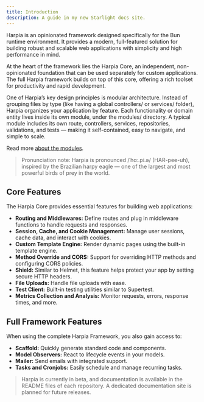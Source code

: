 ```yaml
---
title: Introduction
description: A guide in my new Starlight docs site.
---
```


Harpia is an opinionated framework designed specifically for the Bun runtime environment. It provides a modern, full-featured solution for building robust and scalable web applications with simplicity and high performance in mind.

At the heart of the framework lies the Harpia Core, an independent, non-opinionated foundation that can be used separately for custom applications. The full Harpia framework builds on top of this core, offering a rich toolset for productivity and rapid development.

One of Harpia’s key design principles is modular architecture. Instead of grouping files by type (like having a global controllers/ or services/ folder), Harpia organizes your application by feature. Each functionality or domain entity lives inside its own module, under the modules/ directory. A typical module includes its own route, controllers, services, repositories, validations, and tests — making it self-contained, easy to navigate, and simple to scale.

Read more [about the modules](/guides/modules).

> Pronunciation note: Harpia is pronounced /ˈhɑː.pi.ə/ (HAR-pee-uh), inspired by the Brazilian harpy eagle — one of the largest and most powerful birds of prey in the world.

## Core Features

The Harpia Core provides essential features for building web applications:
- **Routing and Middlewares:** Define routes and plug in middleware functions to handle requests and responses.
- **Session, Cache, and Cookie Management:** Manage user sessions, cache data, and interact with cookies.
- **Custom Template Engine:** Render dynamic pages using the built-in template engine.
- **Method Override and CORS:** Support for overriding HTTP methods and configuring CORS policies.
- **Shield:** Similar to Helmet, this feature helps protect your app by setting secure HTTP headers.
- **File Uploads:** Handle file uploads with ease.
- **Test Client:** Built-in testing utilities similar to Supertest.
- **Metrics Collection and Analysis:** Monitor requests, errors, response times, and more.

## Full Framework Features

When using the complete Harpia Framework, you also gain access to:
- **Scaffold:** Quickly generate standard code and components.
- **Model Observers:** React to lifecycle events in your models.
- **Mailer:** Send emails with integrated support.
- **Tasks and Cronjobs:** Easily schedule and manage recurring tasks.
> Harpia is currently in beta, and documentation is available in the README files of each repository. A dedicated documentation site is planned for future releases.
